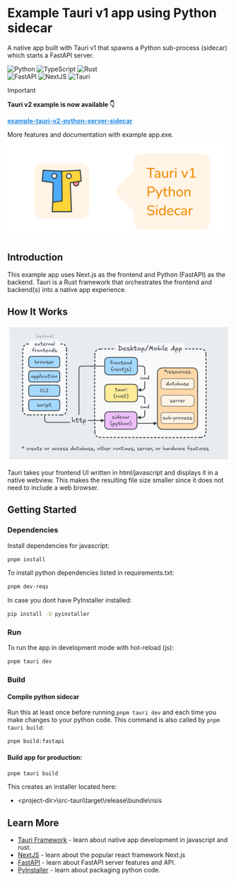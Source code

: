 # Example Tauri v1 app using Python sidecar

A native app built with Tauri v1 that spawns a Python sub-process (sidecar) which starts a FastAPI server.

![Python](https://img.shields.io/badge/-Python-000?&logo=Python)
![TypeScript](https://img.shields.io/badge/-TypeScript-000?&logo=TypeScript)
![Rust](https://img.shields.io/badge/-Rust-000?&logo=Rust)
<br>
![FastAPI](https://img.shields.io/badge/-FastAPI-000?&logo=fastapi)
![NextJS](https://img.shields.io/badge/-NextJS-000?&logo=nextdotjs)
![Tauri](https://img.shields.io/badge/-Tauri-000?&logo=Tauri)

> [!IMPORTANT]
>
> <strong>Tauri v2 example is now available 👇
>
> <a href="https://github.com/dieharders/example-tauri-v2-python-server-sidecar" style="color: #228be6">example-tauri-v2-python-server-sidecar</a></strong>
>
> More features and documentation with example app.exe.

<!-- <h2 align="center" style="padding: 0.5rem; margin-bottom: 1rem; font-weight: bold; background-color: #fab005; color: black; width: 100%; height: auto; text-align: center;">👀 🚨 Attention 🚨 👀<br/>Tauri v2 example is now available:<br/><a href="https://github.com/dieharders/example-tauri-v2-python-server-sidecar" style="color: #228be6">example-tauri-v2-python-server-sidecar</a>
<p style="font-weight: normal">More features, build scripts, examples and documentation.</p></h2> -->

![logo](extras/sidecar-logo.png "python sidecar logo")

## Introduction

This example app uses Next.js as the frontend and Python (FastAPI) as the backend. Tauri is a Rust framework that orchestrates the frontend and backend(s) into a native app experience.

## How It Works

![python sidecar architecture](extras/diagram.png "python sidecar architecture")

Tauri takes your frontend UI written in html/javascript and displays it in a native webview. This makes the resulting file size smaller since it does not need to include a web browser.

## Getting Started

### Dependencies

Install dependencies for javascript:

```bash
pnpm install
```

To install python dependencies listed in requirements.txt:

```bash
pnpm dev-reqs
```

In case you dont have PyInstaller installed:

```bash
pip install -U pyinstaller
```

### Run

To run the app in development mode with hot-reload (js):

```bash
pnpm tauri dev
```

### Build

#### Compile python sidecar

Run this at least once before running `pnpm tauri dev` and each time you make changes to your python code. This command is also called by `pnpm tauri build`:

```bash
pnpm build:fastapi
```

#### Build app for production:

```bash
pnpm tauri build
```

This creates an installer located here:

- \<project-dir>\src-tauri\target\release\bundle\nsis

## Learn More

- [Tauri Framework](https://tauri.app/) - learn about native app development in javascript and rust.
- [NextJS](https://nextjs.org/docs) - learn about the popular react framework Next.js
- [FastAPI](https://fastapi.tiangolo.com/) - learn about FastAPI server features and API.
- [PyInstaller](https://pyinstaller.org/en/stable/) - learn about packaging python code.
